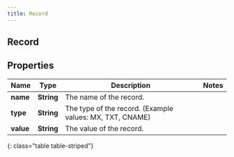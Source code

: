 ```yaml
---
title: Record
---
```

## Record


## Properties

| Name | Type | Description | Notes |
| ------------ | ------------- | ------------- | ------------- |
| **name** | <!----><!---->**String**<!----> | The name of the record. |  |
| **type** | <!----><!---->**String**<!----> | The type of the record. (Example values:  MX, TXT, CNAME) |  |
| **value** | <!----><!---->**String**<!----> | The value of the record. |  |
{: class="table table-striped"}



